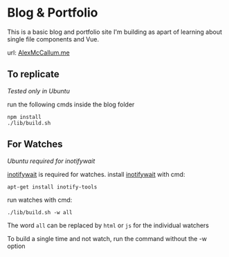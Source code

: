# Blog & Portfolio
This is a basic blog and portfolio site I'm building as apart of learning about single file components and Vue.

url: [AlexMcCallum.me](http://AlexMcCallum.me)


## To replicate
*Tested only in Ubuntu*

run the following cmds inside the blog folder

```
npm install
./lib/build.sh
```

## For Watches
*Ubuntu required for inotifywait*

[inotifywait](https://linux.die.net/man/1/inotifywait) is required for watches.
install [inotifywait](https://linux.die.net/man/1/inotifywait) with cmd:

```
apt-get install inotify-tools
```

run watches with cmd:

```
./lib/build.sh -w all
```

The word `all` can be replaced by `html` or `js` for the individual watchers

To build a single time and not watch, run the command without the -w option

